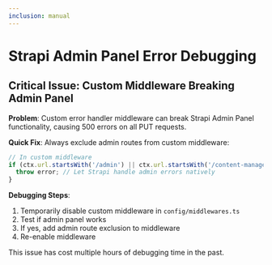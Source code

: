 ```yaml
---
inclusion: manual
---
```


# Strapi Admin Panel Error Debugging

## Critical Issue: Custom Middleware Breaking Admin Panel

**Problem**: Custom error handler middleware can break Strapi Admin Panel functionality, causing 500 errors on all PUT requests.

**Quick Fix**: Always exclude admin routes from custom middleware:

```typescript
// In custom middleware
if (ctx.url.startsWith('/admin') || ctx.url.startsWith('/content-manager')) {
  throw error; // Let Strapi handle admin errors natively
}
```

**Debugging Steps**:
1. Temporarily disable custom middleware in `config/middlewares.ts`
2. Test if admin panel works
3. If yes, add admin route exclusion to middleware
4. Re-enable middleware

This issue has cost multiple hours of debugging time in the past.